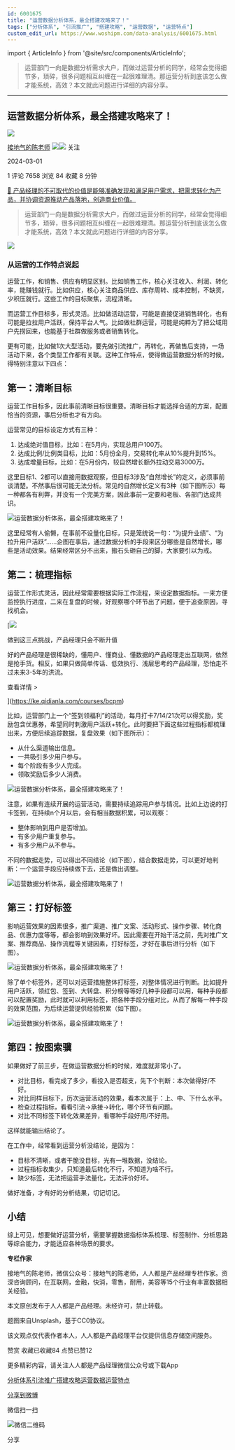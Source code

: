 ```yaml
---
id: 6001675
title: "运营数据分析体系，最全搭建攻略来了！"
tags: ["分析体系", "引流推广", "搭建攻略", "运营数据", "运营特点"]
custom_edit_url: https://www.woshipm.com/data-analysis/6001675.html
---
```

import { ArticleInfo } from '@site/src/components/ArticleInfo';

<ArticleInfo
    author="接地气的陈老师"
    authorLink="https://www.woshipm.com/u/773891"
    published="2024-03-01"
    views={7658}
    comments={1}
    collects={84}
/>

> 运营部门一向是数据分析需求大户，而做过运营分析的同学，经常会觉得细节多，琐碎，很多问题相互纠缠在一起很难理清。那运营分析到底该怎么做才能系统，高效？本文就此问题进行详细的内容分享。

---

## 运营数据分析体系，最全搭建攻略来了！

[![](https://image.woshipm.com/wp-files/2019/08/0GkAbc8ZooEsibtWEUNO.png!/both/72x72)](https://www.woshipm.com/u/773891)

[接地气的陈老师](https://www.woshipm.com/u/773891) ![](https://static.woshipm.com/tag/1121_1@2x.png)![](https://static.woshipm.com/tag/2103_1@2x.png) 关注

2024-03-01

1 评论 7658 浏览 84 收藏 8 分钟

[🔗 产品经理的不可取代的价值是能够准确发现和满足用户需求，把需求转化为产品，并协调资源推动产品落地，创造商业价值。](https://ke.qidianla.com/courses/90pm)

> 运营部门一向是数据分析需求大户，而做过运营分析的同学，经常会觉得细节多，琐碎，很多问题相互纠缠在一起很难理清。那运营分析到底该怎么做才能系统，高效？本文就此问题进行详细的内容分享。

![](https://image.yunyingpai.com/wp/2024/02/Wg9C6sjY42Lj3nGPdRMO.png)

### 从运营的工作特点说起

运营工作，和销售、供应有明显区别。比如销售工作，核心关注收入、利润、转化率，能赚钱就行。比如供应，核心关注商品供应、库存周转、成本控制，不缺货，少积压就行。这些工作的目标聚焦，流程清晰。

而运营工作目标多，形式灵活。比如做活动运营，可能是直接促进销售转化，也有可能是拉拉用户活跃，保持平台人气。比如做社群运营，可能是纯粹为了把公域用户先捞回来，也能基于社群做服务或者销售转化。

更有可能，比如做1次大型活动，要先做引流推广，再转化，再做售后支持，一场活动下来，各个类型工作都有关联。这种工作特点，使得做运营数据分析的时候，得特别注意以下四点：

## 第一：清晰目标

运营工作目标多，因此事前清晰目标很重要。清晰目标才能选择合适的方案，配置恰当的资源，事后分析也才有方向。

运营常见的目标设定方式有三种：

1.  达成绝对值目标，比如：在5月内，实现总用户100万。
2.  达成比例/比例类目标，比如：5月份全月，交易转化率从10%提升到15%。
3.  达成增量目标，比如：在5月份内，较自然增长额外拉动交易3000万。

这里目标1、2都可以直接用数据观察，但目标3涉及“自然增长”的定义，必须事前谈清楚。不然事后很可能无法分析。常见的自然增长定义有3种（如下图所示）每一种都各有利弊，并没有一个完美方案，因此事前一定要和老板、各部门达成共识。

![运营数据分析体系，最全搭建攻略来了！](https://image.yunyingpai.com/wp/2024/02/jQajfvS6zdVygNBP3Kf9.png)

这里经常有人偷懒，在事前不设量化目标，只是笼统说一句：“为提升业绩”、“为拉升用户活跃”……企图在事后，通过数据分析的手段来区分哪些是自然增长，哪些是活动效果。结果经常区分不出来，搬石头砸自己的脚，大家要引以为戒。

## 第二：梳理指标

运营工作形式灵活，因此经常需要根据实际工作流程，来设定数据指标。一来方便监控执行进度，二来在复盘的时候，好观察哪个环节出了问题，便于追查原因，寻找机会。

[![](https://image.woshipm.com/2023/07/27/1788a218-2c7f-11ee-b91f-00163e0b5ff3.png)

做到这三点挑战，产品经理只会不断升值

好的产品经理是很稀缺的，懂用户、懂商业、懂数据的产品经理走出互联网，依然是抢手货。相反，如果只做简单传话、低效执行、浅层思考的产品经理，恐怕走不过未来3-5年的洪流。

查看详情 >

](https://ke.qidianla.com/courses/bcpm)

比如，运营部门上一个“签到领福利”的活动，每月打卡7/14/21次可以得奖励，奖励包含优惠券，希望同时刺激用户活跃+转化。此时要把下面这些过程指标都梳理出来，方便后续追踪数据，复盘效果（如下图所示）：

*   从什么渠道输出信息。
*   一共吸引多少用户参与。
*   每个阶段有多少人完成。
*   领取奖励后多少人消费。

![运营数据分析体系，最全搭建攻略来了！](https://image.yunyingpai.com/wp/2024/02/XDmSINfb5O3C5z5xJhRq.png)

注意，如果有连续开展的运营活动，需要持续追踪用户参与情况。比如上边说的打卡签到，在持续n个月以后，会有相当数据积累，可以观察：

*   整体影响到用户是否增加。
*   有多少用户重复参与。
*   有多少用户从不参与。

不同的数据走势，可以得出不同结论（如下图），结合数据走势，可以更好地判断：一个运营手段应持续做下去，还是做出调整。

![运营数据分析体系，最全搭建攻略来了！](https://image.yunyingpai.com/wp/2024/02/BsKv4K9H9cQCaEMhbCPE.png)

## 第三：打好标签

影响运营效果的因素很多，推广渠道、推广文案、活动形式、操作步骤、转化商品、优惠力度等等，都会影响到效果好坏。因此需要在开始干活之前，先对推广文案、推荐商品、操作流程等关键因素，打好标签，才好在事后进行分析（如下图）。

![运营数据分析体系，最全搭建攻略来了！](https://image.yunyingpai.com/wp/2024/02/7gHroFP3PnZUiCll2S4r.png)

除了单个标签外，还可以对运营措施整体打标签，对整体情况进行判断。比如提升用户活跃，领红包、签到、大转盘、积分榜等等好几种手段都可以用，每种手段都可以配置奖励，此时就可以利用标签，把各种手段分组对比，从而了解每一种手段的效果范围，为后续运营提供经验积累（如下图）。

![运营数据分析体系，最全搭建攻略来了！](https://image.yunyingpai.com/wp/2024/02/moyvELlQLquw9maLiNlF.png)

## 第四：按图索骥

如果做好了前三步，在做运营数据分析的时候，难度就非常小了。

*   对比目标，看完成了多少，看投入是否超支，先下个判断：本次做得好/不好。
*   对比同样目标下，历次运营活动的效果，看本次属于：上、中、下什么水平。
*   检查过程指标，看看引流→承接→转化，哪个环节有问题。
*   对比不同标签下转化效果差异，看哪种手段好用/不好用。

这样就能输出结论了。

在工作中，经常看到运营分析没结论，是因为：

*   目标不清晰，或者干脆没目标，光有一堆数据，没结论。
*   过程指标收集少，只知道最后转化不行，不知道为啥不行。
*   缺少标签，无法把运营手法量化，无法评价好坏。

做好准备，才有好的分析结果，切记切记。

## 小结

综上可见，想要做好运营分析，需要掌握数据指标体系梳理、标签制作、分析思路等综合能力，才能适应各种场景的要求。

**专栏作家**

接地气的陈老师，微信公众号：接地气的陈老师，人人都是产品经理专栏作家。资深咨询顾问，在互联网，金融，快消，零售，耐用，美容等15个行业有丰富数据相关经验。

本文原创发布于人人都是产品经理。未经许可，禁止转载。

题图来自Unsplash，基于CC0协议。

该文观点仅代表作者本人，人人都是产品经理平台仅提供信息存储空间服务。

赞赏 收藏已收藏84 点赞已赞12

更多精彩内容，请关注人人都是产品经理微信公众号或下载App

[分析体系](https://www.woshipm.com/tag/%e5%88%86%e6%9e%90%e4%bd%93%e7%b3%bb)[引流推广](https://www.woshipm.com/tag/%e5%bc%95%e6%b5%81%e6%8e%a8%e5%b9%bf)[搭建攻略](https://www.woshipm.com/tag/%e6%90%ad%e5%bb%ba%e6%94%bb%e7%95%a5)[运营数据](https://www.woshipm.com/tag/%e8%bf%90%e8%90%a5%e6%95%b0%e6%8d%ae)[运营特点](https://www.woshipm.com/tag/%e8%bf%90%e8%90%a5%e7%89%b9%e7%82%b9)

[分享到微博](https://service.weibo.com/share/share.php?appkey=2775287854&title=运营数据分析体系，最全搭建攻略来了！&url=https://www.woshipm.com/data-analysis/6001675.html&pic=https://image.yunyingpai.com/wp/2024/02/Wg9C6sjY42Lj3nGPdRMO.png)

微信扫一扫

![微信二维码](https://api.pwmqr.com/qrcode/create/?url=https://www.woshipm.com/data-analysis/6001675.html)

分享